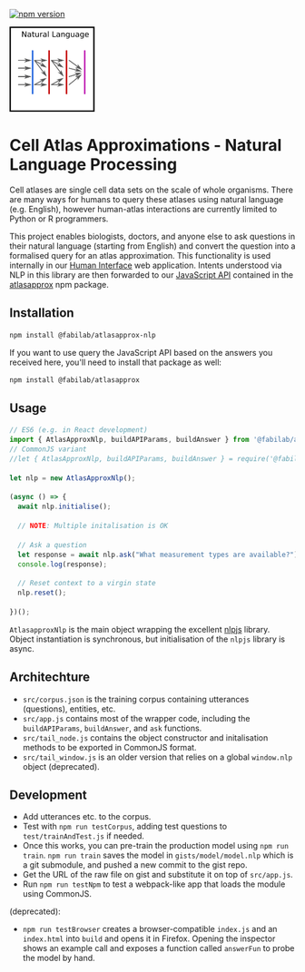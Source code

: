 [![npm version](https://badge.fury.io/js/@fabilab%2Fatlasapprox-nlp.svg)](https://badge.fury.io/js/@fabilab%2Fatlasapprox-nlp)

<img src="https://raw.githubusercontent.com/fabilab/cell_atlas_approximations/main/figures/figure_NLP.png" width="150" height="150">

# Cell Atlas Approximations - Natural Language Processing
Cell atlases are single cell data sets on the scale of whole organisms. There are many ways for humans to query these atlases using natural language (e.g. English), however human-atlas interactions are currently limited to Python or R programmers.

This project enables biologists, doctors, and anyone else to ask questions in their natural language (starting from English) and convert the question into a formalised query for an atlas approximation. This functionality is used internally in our [Human Interface](https://github.com/fabilab/cell_atlas_approximations_HI) web application. Intents understood via NLP in this library are then forwarded to our [JavaScript API](https://github.com/fabilab/cell_atlas_approximations_API) contained in the [atlasapprox](https://www.npmjs.com/package/@fabilab/atlasapprox) npm package.

## Installation
```bash
npm install @fabilab/atlasapprox-nlp
```

If you want to use query the JavaScript API based on the answers you received here, you'll need to install that package as well:

```bash
npm install @fabilab/atlasapprox
```

## Usage
```javascript
// ES6 (e.g. in React development)
import { AtlasApproxNlp, buildAPIParams, buildAnswer } from '@fabilab/atlasapprox-nlp';
// CommonJS variant
//let { AtlasApproxNlp, buildAPIParams, buildAnswer } = require('@fabilab/atlasapprox-nlp');

let nlp = new AtlasApproxNlp();

(async () => {
  await nlp.initialise();

  // NOTE: Multiple initalisation is OK

  // Ask a question
  let response = await nlp.ask("What measurement types are available?");
  console.log(response);

  // Reset context to a virgin state
  nlp.reset();

})();
```

`AtlasapproxNlp` is the main object wrapping the excellent [nlpjs](https://github.com/axa-group/nlp.js) library. Object instantiation is synchronous, but initialisation of the `nlpjs` library is async.

## Architechture
- `src/corpus.json` is the training corpus containing utterances (questions), entities, etc.
- `src/app.js` contains most of the wrapper code, including the `buildAPIParams`, `buildAnswer`, and `ask` functions.
- `src/tail_node.js` contains the object constructor and initalisation methods to be exported in CommonJS format.
- `src/tail_window.js` is an older version that relies on a global `window.nlp` object (deprecated).

## Development
- Add utterances etc. to the corpus.
- Test with `npm run testCorpus`, adding test questions to `test/trainAndTest.js` if needed.
- Once this works, you can pre-train the production model using `npm run train`. `npm run train` saves the model in `gists/model/model.nlp` which is a git submodule, and pushed a new commit to the gist repo.
- Get the URL of the raw file on gist and substitute it on top of `src/app.js`.
- Run `npm run testNpm` to test a webpack-like app that loads the module using CommonJS.

(deprecated):
- `npm run testBrowser` creates a browser-compatible `index.js` and an `index.html` into `build` and opens it in Firefox. Opening the inspector shows an example call and exposes a function called `answerFun` to probe the model by hand.


